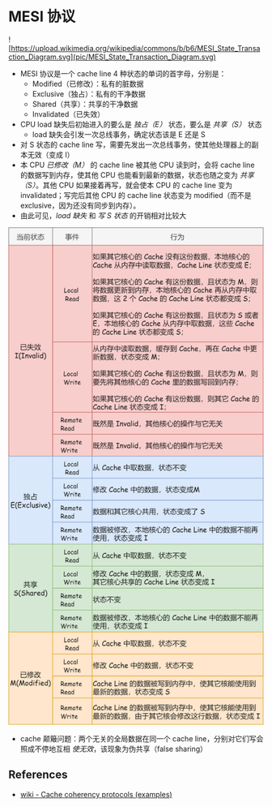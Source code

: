 # MESI 协议

![https://upload.wikimedia.org/wikipedia/commons/b/b6/MESI_State_Transaction_Diagram.svg](pic/MESI_State_Transaction_Diagram.svg)

* MESI 协议是一个 cache line 4 种状态的单词的首字母，分别是：
  * Modified（已修改）：私有的脏数据
  * Exclusive（独占）：私有的干净数据
  * Shared（共享）：共享的干净数据
  * Invalidated（已失效）
* CPU load 缺失后初始进入的要么是 *独占（E）* 状态，要么是 *共享（S）* 状态
  * load 缺失会引发一次总线事务，确定状态该是 E 还是 S
* 对 S 状态的 cache line 写，需要先发出一次总线事务，使其他处理器上的副本无效（变成 I）
* 本 CPU *已修改（M）* 的 cache line 被其他 CPU 读到时，会将 cache line 的数据写到内存，使其他 CPU 也能看到最新的数据，状态也随之变为 *共享（S）*。其他 CPU 如果接着再写，就会使本 CPU 的 cache line 变为 invalidated；写完后其他 CPU 的 cache line 状态变为 modified（而不是 exclusive，因为还没有同步到内存）。
* 由此可见，*load 缺失* 和 *写 S 状态* 的开销相对比较大

![pic/MESI_states.png](pic/MESI_states.png)

* cache 颠簸问题：两个无关的全局数据在同一个 cache line，分别对它们写会照成不停地互相 *使无效*，该现象为伪共享（false sharing）

## References

* [wiki - Cache coherency protocols (examples)](https://en.wikipedia.org/wiki/Cache_coherency_protocols_(examples))
